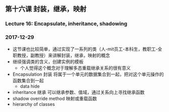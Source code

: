 ## 第十六课 封装，继承，映射
### Lecture 16: Encapsulate, inheritance, shadowing
### 2017-12-29
* 这节课也比较简单，通过实现了一系列的类（人-mit员工-本科生，教职工-全职教授，副教授）来讲解封装，继承，映射的概念
* 继续强调类的含义，创建实例的模板
    * 个人觉得这个概念对于理解多态重载继承关系的很有意义 
* Encapsulation 封装 将属于一个单元的数据集合到一起，把对这个单元操作的函数集合到一起
    * data hide 
* inheritance 继承 可以继承参数、值域，通过关系向上寻找继承函数
* shadow override method 映射或重载函数
* hierarchy of classes
